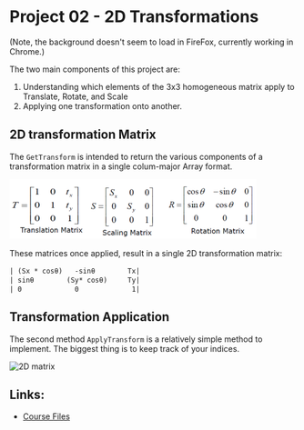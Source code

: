 # Project 02 - 2D Transformations

(Note, the background doesn't seem to load in FireFox, currently working in Chrome.)

The two main components of this project are: 
1. Understanding which elements of the 3x3 homogeneous matrix apply to Translate, Rotate, and Scale
2. Applying one transformation onto another.  

## 2D transformation Matrix

The `GetTransform` is intended to return the various components of a transformation matrix in a single colum-major Array format.

![2D matrix](readme_images/2d_matrix.png)

These matrices once applied, result in a single 2D transformation matrix:

```
| (Sx * cosθ)   -sinθ        Tx|
| sinθ        (Sy* cosθ)     Ty|
| 0             0             1|
```

## Transformation Application

The second method `ApplyTransform` is a relatively simple method to implement. The biggest thing is to keep track of your indices. 

![2D matrix](https://www.storyofmathematics.com/wp-content/uploads/2023/02/Matrix-Multiplication-Formulas.png)

## Links:
* [Course Files](https://graphics.cs.utah.edu/courses/cs4600/fall2020/?prj=2)
